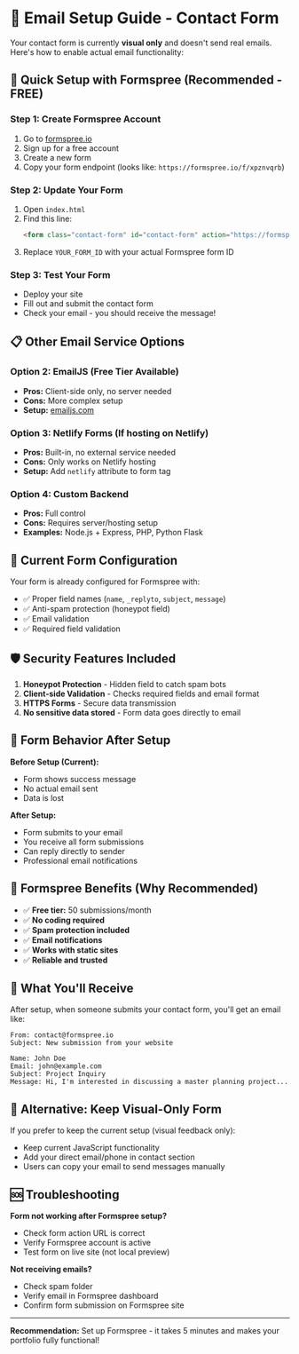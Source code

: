 # 📧 Email Setup Guide - Contact Form

Your contact form is currently **visual only** and doesn't send real emails. Here's how to enable actual email functionality:

## 🚀 Quick Setup with Formspree (Recommended - FREE)

### Step 1: Create Formspree Account
1. Go to [formspree.io](https://formspree.io)
2. Sign up for a free account
3. Create a new form
4. Copy your form endpoint (looks like: `https://formspree.io/f/xpznvqrb`)

### Step 2: Update Your Form
1. Open `index.html`
2. Find this line:
   ```html
   <form class="contact-form" id="contact-form" action="https://formspree.io/f/YOUR_FORM_ID" method="POST">
   ```
3. Replace `YOUR_FORM_ID` with your actual Formspree form ID

### Step 3: Test Your Form
- Deploy your site
- Fill out and submit the contact form
- Check your email - you should receive the message!

## 📋 Other Email Service Options

### Option 2: EmailJS (Free Tier Available)
- **Pros:** Client-side only, no server needed
- **Cons:** More complex setup
- **Setup:** [emailjs.com](https://emailjs.com)

### Option 3: Netlify Forms (If hosting on Netlify)
- **Pros:** Built-in, no external service needed
- **Cons:** Only works on Netlify hosting
- **Setup:** Add `netlify` attribute to form tag

### Option 4: Custom Backend
- **Pros:** Full control
- **Cons:** Requires server/hosting setup
- **Examples:** Node.js + Express, PHP, Python Flask

## 🔧 Current Form Configuration

Your form is already configured for Formspree with:
- ✅ Proper field names (`name`, `_replyto`, `subject`, `message`)
- ✅ Anti-spam protection (honeypot field)
- ✅ Email validation
- ✅ Required field validation

## 🛡️ Security Features Included

1. **Honeypot Protection** - Hidden field to catch spam bots
2. **Client-side Validation** - Checks required fields and email format
3. **HTTPS Forms** - Secure data transmission
4. **No sensitive data stored** - Form data goes directly to email

## 📝 Form Behavior After Setup

**Before Setup (Current):**
- Form shows success message
- No actual email sent
- Data is lost

**After Setup:**
- Form submits to your email
- You receive all form submissions
- Can reply directly to sender
- Professional email notifications

## 🎯 Formspree Benefits (Why Recommended)

- ✅ **Free tier:** 50 submissions/month
- ✅ **No coding required**
- ✅ **Spam protection included**
- ✅ **Email notifications**
- ✅ **Works with static sites**
- ✅ **Reliable and trusted**

## 📧 What You'll Receive

After setup, when someone submits your contact form, you'll get an email like:

```
From: contact@formspree.io
Subject: New submission from your website

Name: John Doe
Email: john@example.com
Subject: Project Inquiry
Message: Hi, I'm interested in discussing a master planning project...
```

## 🔄 Alternative: Keep Visual-Only Form

If you prefer to keep the current setup (visual feedback only):
- Keep current JavaScript functionality
- Add your direct email/phone in contact section
- Users can copy your email to send messages manually

## 🆘 Troubleshooting

**Form not working after Formspree setup?**
- Check form action URL is correct
- Verify Formspree account is active
- Test form on live site (not local preview)

**Not receiving emails?**
- Check spam folder
- Verify email in Formspree dashboard
- Confirm form submission on Formspree site

---

**Recommendation:** Set up Formspree - it takes 5 minutes and makes your portfolio fully functional!
